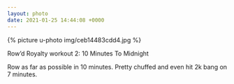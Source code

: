```yaml
---
layout: photo
date: 2021-01-25 14:44:08 +0000
---
```

{% picture u-photo img/ceb14483cdd4.jpg %}
  
Row’d Royalty workout 2: 10 Minutes To Midnight

Row as far as possible in 10 minutes. Pretty chuffed and even hit 2k bang on 7 minutes.
